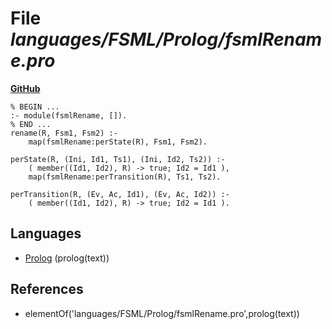# File _languages/FSML/Prolog/fsmlRename.pro_
**[GitHub](https://github.com/softlang/yas/blob/master/languages/FSML/Prolog/fsmlRename.pro)**
```
% BEGIN ...
:- module(fsmlRename, []).
% END ...
rename(R, Fsm1, Fsm2) :-
    map(fsmlRename:perState(R), Fsm1, Fsm2).

perState(R, (Ini, Id1, Ts1), (Ini, Id2, Ts2)) :-
    ( member((Id1, Id2), R) -> true; Id2 = Id1 ),
    map(fsmlRename:perTransition(R), Ts1, Ts2).

perTransition(R, (Ev, Ac, Id1), (Ev, Ac, Id2)) :-
    ( member((Id1, Id2), R) -> true; Id2 = Id1 ).
```

## Languages
* [Prolog](../languages/Prolog.md) (prolog(text))

## References
* elementOf('languages/FSML/Prolog/fsmlRename.pro',prolog(text))

